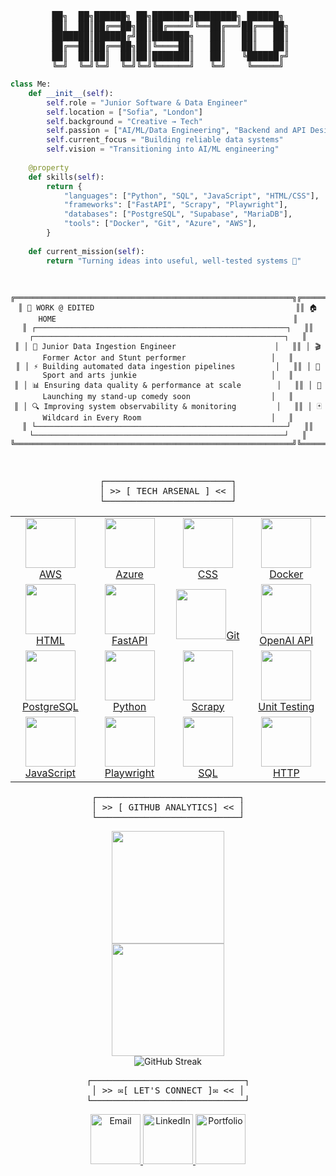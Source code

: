 <div align="center">
<pre>
██╗  ██╗██████╗ ██╗███████╗████████╗ ██████╗
 ██║  ██║██╔══██╗██║██╔════╝╚══██╔══╝██╔═══██╗
 ███████║██████╔╝██║███████╗   ██║   ██║   ██║
 ██╔══██║██╔══██╗██║╚════██║   ██║   ██║   ██║
  ██║  ██║██║  ██║██║███████║   ██║   ╚██████╔╝ 
╚═╝  ╚═╝╚═╝  ╚═╝╚═╝╚══════╝   ╚═╝    ╚═════╝
</pre>
</div>

```python
class Me:
    def __init__(self):
        self.role = "Junior Software & Data Engineer"
        self.location = ["Sofia", "London"]
        self.background = "Creative → Tech"
        self.passion = ["AI/ML/Data Engineering", "Backend and API Design", "DevOps"]
        self.current_focus = "Building reliable data systems"
        self.vision = "Transitioning into AI/ML engineering"
        
    @property
    def skills(self):
        return {
            "languages": ["Python", "SQL", "JavaScript", "HTML/CSS"],
            "frameworks": ["FastAPI", "Scrapy", "Playwright"],
            "databases": ["PostgreSQL", "Supabase", "MariaDB"],
            "tools": ["Docker", "Git", "Azure", "AWS"],
        }
        
    def current_mission(self):
        return "Turning ideas into useful, well-tested systems 🎯"
```

<div align="center">
<pre>
    
  ```ascii
╔══════════════════════════════════════════════════════════════╗╔══════════════════════════════════════════════════════════════╗
║ 🏢 WORK @ EDITED                                             ║║ 🏠 HOME                                                     ║
║ ┌────────────────────────────────────────────────────────┐   ║║ ┌────────────────────────────────────────────────────────┐   ║
║ │ 🚀 Junior Data Ingestion Engineer                      │   ║║ │ 🎬 Former Actor and Stunt performer                   │   ║
║ │ ⚡ Building automated data ingestion pipelines         │   ║║ │ 🤸 Sport and arts junkie                              │   ║
║ │ 📊 Ensuring data quality & performance at scale        │   ║║ │ 🎤 Launching my stand-up comedy soon                  │   ║
║ │ 🔍 Improving system observability & monitoring         │   ║║ │ 🃏 Wildcard in Every Room                             │   ║
║ └────────────────────────────────────────────────────────┘   ║║ └────────────────────────────────────────────────────────┘   ║
╚══════════════════════════════════════════════════════════════╝╚══════════════════════════════════════════════════════════════╝

  ```
</pre>
</div>

<div align="center">
<pre>
┌────────────────────────┐
│ >> [ TECH ARSENAL ] << │
└────────────────────────┘
</pre>
</div>

<table align="center" style="border-collapse: collapse;">
<tr>
  <td align="center" width="120">
    <a href="https://aws.amazon.com/" target="_blank">
      <img src="https://cdn.jsdelivr.net/npm/simple-icons@v9/icons/amazonaws.svg" width="80"/>AWS
    </a>
  </td>
  <td align="center" width="120">
    <a href="https://azure.microsoft.com/" target="_blank">
      <img src="https://cdn.jsdelivr.net/gh/devicons/devicon/icons/azure/azure-original.svg" width="80"/>Azure
    </a>
  </td>
  <td align="center" width="120">
    <a href="https://developer.mozilla.org/en-US/docs/Web/CSS" target="_blank">
      <img src="https://cdn.jsdelivr.net/gh/devicons/devicon/icons/css3/css3-original.svg" width="80"/>CSS
    </a>
  </td>
  <td align="center" width="120">
    <a href="https://www.docker.com/" target="_blank">
      <img src="https://cdn.jsdelivr.net/gh/devicons/devicon/icons/docker/docker-original.svg" width="80"/>Docker
    </a>
  </td>
</tr>
<tr>
  <td align="center" width="120">
    <a href="https://developer.mozilla.org/en-US/docs/Web/HTML" target="_blank">
      <img src="https://cdn.jsdelivr.net/gh/devicons/devicon/icons/html5/html5-original.svg" width="80"/>HTML
    </a>
  </td>
  <td align="center" width="120">
    <a href="https://fastapi.tiangolo.com/" target="_blank">
      <img src="https://cdn.jsdelivr.net/gh/devicons/devicon/icons/fastapi/fastapi-original.svg" width="80"/>FastAPI
    </a>
  </td>
  <td align="center" width="120">
    <a href="https://git-scm.com/" target="_blank">
      <img src="https://cdn.jsdelivr.net/gh/devicons/devicon/icons/git/git-original.svg" width="80"/>Git
    </a>
  </td>
  <td align="center" width="120">
    <a href="https://platform.openai.com/" target="_blank">
      <img src="https://www.svgrepo.com/show/306500/openai.svg" width="80"/>OpenAI API
    </a>
  </td>
</tr>
<tr>
  <td align="center" width="120">
    <a href="https://www.postgresql.org/" target="_blank">
      <img src="https://cdn.jsdelivr.net/gh/devicons/devicon/icons/postgresql/postgresql-original.svg" width="80"/>PostgreSQL
    </a>
  </td>
  <td align="center" width="120">
    <a href="https://www.python.org/" target="_blank">
      <img src="https://cdn.jsdelivr.net/gh/devicons/devicon/icons/python/python-original.svg" width="80"/>Python
    </a>
  </td>
  <td align="center" width="120">
    <a href="https://scrapy.org/" target="_blank">
      <img src="https://raw.githubusercontent.com/simple-icons/simple-icons/develop/icons/scrapy.svg" width="80"/>Scrapy
    </a>
  </td>
  <td align="center" width="120">
    <a href="https://vitest.dev/" target="_blank">
      <img src="https://cdn.jsdelivr.net/gh/simple-icons/simple-icons/icons/vitest.svg" width="80"/>Unit Testing
    </a>
  </td>
</tr>
<tr>
  <td align="center" width="120">
    <a href="https://developer.mozilla.org/en-US/docs/Web/JavaScript" target="_blank">
      <img src="https://cdn.jsdelivr.net/gh/devicons/devicon/icons/javascript/javascript-original.svg" width="80"/>JavaScript
    </a>
  </td>
  <td align="center" width="120">
    <a href="https://playwright.dev/" target="_blank">
      <img src="https://cdn.jsdelivr.net/gh/devicons/devicon/icons/playwright/playwright-original.svg" width="80"/>Playwright
    </a>
  </td>
  <td align="center" width="120">
    <a href="https://www.sqlite.org/index.html" target="_blank">
      <img src="https://cdn.jsdelivr.net/gh/devicons/devicon/icons/sqlite/sqlite-original.svg" width="80"/>SQL
    </a>
  </td>
  <td align="center" width="120">
    <a href="https://developer.mozilla.org/en-US/docs/Web/HTTP" target="_blank">
      <img src="https://img.icons8.com/?size=100&id=bWzzNy3uEGDP&format=png&color=000000" width="80"/>HTTP
    </a>
  </td>
</tr>
</table>

<div align="center">
<pre>
┌───────────────────────────┐
│ >> [ GITHUB ANALYTICS] << │
└───────────────────────────┘
</pre>
</div>

<div align="center">
<img height="180em" src="https://github-readme-stats.vercel.app/api/top-langs/?username=hristokbonev&layout=compact&langs_count=8&theme=dark"/>
</div>

<div align="center">
<img height="180em" src="https://github-readme-stats.vercel.app/api?username=hristokbonev&show_icons=true&theme=dark&hide_border=true&cache_seconds=86400"/>
</div>

<div align="center">
  <img src="https://github-readme-streak-stats.herokuapp.com/?user=hristokbonev&theme=dark" alt="GitHub Streak" />
</div>

<div align="center">
<pre>
┌─────────────────────────────┐
│ >> ✉[ LET'S CONNECT ]✉ << │
└─────────────────────────────┘
</pre>
</div>

<div align="center">

  <a href="mailto:chkbonev@gmail.com">
    <img src="https://static.wikia.nocookie.net/logopedia/images/6/6b/OE1999.svg/revision/latest?cb=20231224163913" width="80" alt="Email" />
  </a>
  <a href="https://linkedin.com/in/hristo-bonev">
    <img src="https://img.icons8.com/?size=512&id=Ug9MzXaG6ULZ&format=png" width="80" alt="LinkedIn" />
  </a>
  <a href="https://hristobonev.com">
    <img src="https://upload.wikimedia.org/wikipedia/commons/0/0b/Windows_95_FOLDER.png" width="80" alt="Portfolio" />
  </a>

</div>


</div>


